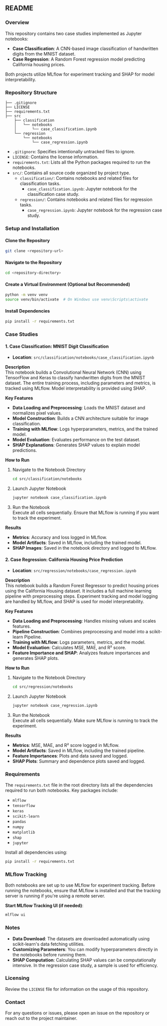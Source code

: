 ## README

### Overview
This repository contains two case studies implemented as Jupyter notebooks:

- **Case Classification**: A CNN-based image classification of handwritten digits from the MNIST dataset.
- **Case Regression**: A Random Forest regression model predicting California housing prices.

Both projects utilize MLflow for experiment tracking and SHAP for model interpretability.

### Repository Structure
```
├── .gitignore
├── LICENSE
├── requirements.txt
├── src
    ├── classification
    │   └── notebooks
    │       └── case_classification.ipynb
    └── regression
        └── notebooks
            └── case_regression.ipynb
```
- `.gitignore`: Specifies intentionally untracked files to ignore.
- `LICENSE`: Contains the license information.
- `requirements.txt`: Lists all the Python packages required to run the notebooks.
- `src/`: Contains all source code organized by project type.
  - `classification/`: Contains notebooks and related files for classification tasks.
    - `case_classification.ipynb`: Jupyter notebook for the classification case study.
  - `regression/`: Contains notebooks and related files for regression tasks.
    - `case_regression.ipynb`: Jupyter notebook for the regression case study.

### Setup and Installation

#### Clone the Repository
```bash
git clone <repository-url>
```

#### Navigate to the Repository
```bash
cd <repository-directory>
```

#### Create a Virtual Environment (Optional but Recommended)
```bash
python -m venv venv
source venv/bin/activate  # On Windows use venv\Scripts\activate
```

#### Install Dependencies
```bash
pip install -r requirements.txt
```

### Case Studies

#### 1. Case Classification: MNIST Digit Classification

- **Location**: `src/classification/notebooks/case_classification.ipynb`

**Description**  
This notebook builds a Convolutional Neural Network (CNN) using TensorFlow and Keras to classify handwritten digits from the MNIST dataset. The entire training process, including parameters and metrics, is tracked using MLflow. Model interpretability is provided using SHAP.

**Key Features**
- **Data Loading and Preprocessing**: Loads the MNIST dataset and normalizes pixel values.
- **Model Construction**: Builds a CNN architecture suitable for image classification.
- **Training with MLflow**: Logs hyperparameters, metrics, and the trained model.
- **Model Evaluation**: Evaluates performance on the test dataset.
- **SHAP Explanations**: Generates SHAP values to explain model predictions.

**How to Run**
1. Navigate to the Notebook Directory
   ```bash
   cd src/classification/notebooks
   ```
2. Launch Jupyter Notebook
   ```bash
   jupyter notebook case_classification.ipynb
   ```
3. Run the Notebook  
   Execute all cells sequentially. Ensure that MLflow is running if you want to track the experiment.

**Results**
- **Metrics**: Accuracy and loss logged in MLflow.
- **Model Artifacts**: Saved in MLflow, including the trained model.
- **SHAP Images**: Saved in the notebook directory and logged to MLflow.

#### 2. Case Regression: California Housing Price Prediction

- **Location**: `src/regression/notebooks/case_regression.ipynb`

**Description**  
This notebook builds a Random Forest Regressor to predict housing prices using the California Housing dataset. It includes a full machine learning pipeline with preprocessing steps. Experiment tracking and model logging are handled by MLflow, and SHAP is used for model interpretability.

**Key Features**
- **Data Loading and Preprocessing**: Handles missing values and scales features.
- **Pipeline Construction**: Combines preprocessing and model into a scikit-learn Pipeline.
- **Training with MLflow**: Logs parameters, metrics, and the model.
- **Model Evaluation**: Calculates MSE, MAE, and R² score.
- **Feature Importance and SHAP**: Analyzes feature importances and generates SHAP plots.

**How to Run**
1. Navigate to the Notebook Directory
   ```bash
   cd src/regression/notebooks
   ```
2. Launch Jupyter Notebook
   ```bash
   jupyter notebook case_regression.ipynb
   ```
3. Run the Notebook  
   Execute all cells sequentially. Make sure MLflow is running to track the experiment.

**Results**
- **Metrics**: MSE, MAE, and R² score logged in MLflow.
- **Model Artifacts**: Saved in MLflow, including the trained pipeline.
- **Feature Importances**: Plots and data saved and logged.
- **SHAP Plots**: Summary and dependence plots saved and logged.

### Requirements
The `requirements.txt` file in the root directory lists all the dependencies required to run both notebooks. Key packages include:

- `mlflow`
- `tensorflow`
- `keras`
- `scikit-learn`
- `pandas`
- `numpy`
- `matplotlib`
- `shap`
- `jupyter`

Install all dependencies using:
```bash
pip install -r requirements.txt
```

### MLflow Tracking
Both notebooks are set up to use MLflow for experiment tracking. Before running the notebooks, ensure that MLflow is installed and that the tracking server is running if you're using a remote server.

**Start MLflow Tracking UI (if needed)**:
```bash
mlflow ui
```

### Notes
- **Data Download**: The datasets are downloaded automatically using scikit-learn's data fetching utilities.
- **Customizing Parameters**: You can modify hyperparameters directly in the notebooks before running them.
- **SHAP Computation**: Calculating SHAP values can be computationally intensive. In the regression case study, a sample is used for efficiency.

### Licensing
Review the `LICENSE` file for information on the usage of this repository.

### Contact
For any questions or issues, please open an issue on the repository or reach out to the project maintainer.

